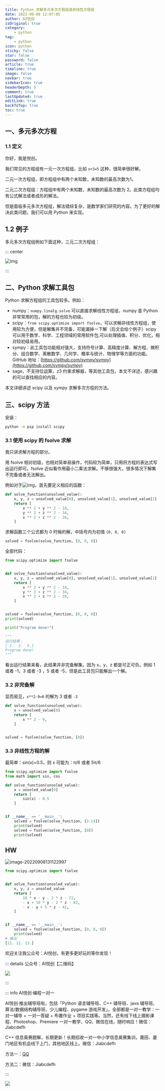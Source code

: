```yaml
---
title: Python 求解多元多次方程组或非线性方程组
date: 2022-09-08 12:07:05
author: AI悦创
isOriginal: true
category: 
    - python
tag:
    - python
icon: python
sticky: false
star: false
password: false
article: true
timeline: true
image: false
navbar: true
sidebarIcon: true
headerDepth: 5
comment: true
lastUpdated: true
editLink: true
backToTop: true
toc: true
---
```


## 一、多元多次方程

### 1.1 定义

你好，我是悦创。

我们常见的方程组有一元一次方程组，比如 `x+3=5` 这种，很简单很好解。

二元一次方程组，即方程组中有两个未知数，未知数的最高次数为1。

二元二次方程组：方程组中有两个未知数，未知数的最高次数为 2。此类方程组均有公式解法或者成形的解法。

但是面临多元多次方程组，解法错综复杂，是数学家们研究的内容。为了更好的解决此类问题，我们可以用 Python 来实现。

## 1.2 例子

多元多次方程组例如下面这种，三元二次方程组：

::: center

![img](./13.assets/20200224143343595.png)

:::

## 二、Python 求解工具包

Python 求解方程组的工具包较多。例如：

- numpy：`numpy.linalg.solve` 可以直接求解线性方程组，numpy 是 Python 非常常用的包，解的方程也较为初级。
- scipy：`from scipy.optimize import fsolve`，可以求解非线性方程组，使用较为方便，但是解集并不完备，可能漏掉一下解（后文会给个例子）scipy 可以用于数学、科学、工程领域的常用软件包,可以处理插值、积分、优化，相对较初级易用。
- sympy：此工具包功能相对强大，支持符号计算、高精度计算、解方程、微积分、组合数学、离散数学、几何学、概率与统计、物理学等方面的功能。GitHub 地址：[https://github.com/sympy/sympy](https://github.com/sympy/sympy)
- sage，不支持位运算，z3 约束求解器，等其他工具包，本文不详述，感兴趣的可以查找相应的内容。

本文详细讲述 scipy 以及 sympy 求解多次方程的方法。



## 三、scipy 方法

安装：

```cmd
python -m pip install scipy
```



### 3.1 使用 scipy 的 fsolve 求解

我只讲求解方程的部分。

用 fsolve 相对初级，也相对简单易操作，代码较为简单，只用将方程的表达式写出运行即可。fsolve 近似看作用最小二乘法求解。不够很强大，很多情况下解集不完备或者无法解出。

例如对于![img](./13.assets/20200224143343595-20220908124300713.png)，首先要定义相应的函数：

```python
def solve_function(unsolved_value):
    x, y, z = unsolved_value[0], unsolved_value[1], unsolved_value[2]
    return [
        x ** 2 + y ** 2 - 10,
        y ** 2 + z ** 2 - 34,
        x ** 2 + z ** 2 - 26,
    ]
```

求解函数三个公式都为 0 时候的解，中括号内为初值 `[0, 0, 0]`

```python
solved = fsolve(solve_function, [0, 0, 0])
```

全部代码：

```python
from scipy.optimize import fsolve


def solve_function(unsolved_value):
    x, y, z = unsolved_value[0], unsolved_value[1], unsolved_value[2]
    return [
        x ** 2 + y ** 2 - 10,
        y ** 2 + z ** 2 - 34,
        x ** 2 + z ** 2 - 26,
    ]


solved = fsolve(solve_function, [0, 0, 0])
print(solved)

print("Program done!")

"""
运行结果：
[-1.  3.  5.]
Program done!
"""
```

看出运行结果来看，此结果并非完备解集。因为 x，y，z 都是可正可负。例如 1 或者 -1，3 或者 -3 ，5 或者 -5，但是此工具包只能解出一个解。

### 3.2 非完备解

显而易见，`x**2-9=0` 的解为 3 或者 `-3`

```python
def solve_function(unsolved_value):
    x = unsolved_value[0]
    return [
        x ** 2 - 9,
    ]


solved = fsolve(solve_function, [0])
```



### 3.3 非线性方程的解

最简单：sin(x)=0.5，则 x 可能为：π/6 或者 5π/6

```python
from scipy.optimize import fsolve
from math import sin, cos

def solve_function(unsoled_value):
    x = unsoled_value[0]
    return [
        sin(x) - 0.5
    ]


if __name__ == '__main__':
    solved = fsolve(solve_function, [3.14])
    print(solved)
    solved = fsolve(solve_function, [0])
    print(solved)
```



## HW

![image-20220908131122997](./13.assets/image-20220908131122997.png)

```python
from scipy.optimize import fsolve


def solve_function(unsoled_value):
    x, y, z = unsoled_value
    return [
        10 * x - y - 2 * z - 72,
        - x + 10 * y - 2 * z - 83,
        - x - y + 5 * z - 42,
    ]


if __name__ == '__main__':
    solved = fsolve(solve_function, [0, 0, 0])
    print(solved)
# 输出
[11. 12. 13.]
```







欢迎关注我公众号：AI悦创，有更多更好玩的等你发现！

::: details 公众号：AI悦创【二维码】

![](/gzh.jpg)

:::

::: info AI悦创·编程一对一

AI悦创·推出辅导班啦，包括「Python 语言辅导班、C++ 辅导班、java 辅导班、算法/数据结构辅导班、少儿编程、pygame 游戏开发」，全部都是一对一教学：一对一辅导 + 一对一答疑 + 布置作业 + 项目实践等。当然，还有线下线上摄影课程、Photoshop、Premiere 一对一教学、QQ、微信在线，随时响应！微信：Jiabcdefh

C++ 信息奥赛题解，长期更新！长期招收一对一中小学信息奥赛集训，莆田、厦门地区有机会线下上门，其他地区线上。微信：Jiabcdefh

方法一：[QQ](http://wpa.qq.com/msgrd?v=3&uin=1432803776&site=qq&menu=yes)

方法二：微信：Jiabcdefh

:::

![](/zsxq.jpg)
